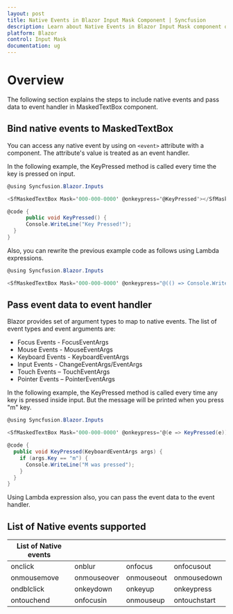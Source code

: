 ```yaml
---
layout: post
title: Native Events in Blazor Input Mask Component | Syncfusion 
description: Learn about Native Events in Blazor Input Mask component of Syncfusion, and more details.
platform: Blazor
control: Input Mask
documentation: ug
---
```


# Overview

The following section explains the steps to include native events and pass data to event handler in MaskedTextBox component.

## Bind native events to MaskedTextBox

You can access any native event by using on `<event>` attribute with a component. The attribute's value is treated as an event handler.

In the following example, the KeyPressed method is called every time the key is pressed on input.

```csharp
@using Syncfusion.Blazor.Inputs

<SfMaskedTextBox Mask='000-000-0000' @onkeypress='@KeyPressed'></SfMaskedTextBox>

@code {
      public void KeyPressed() {
      Console.WriteLine("Key Pressed!");
  }
}
```

Also, you can rewrite the previous example code as follows using Lambda expressions.

```csharp
@using Syncfusion.Blazor.Inputs

<SfMaskedTextBox Mask='000-000-0000' @onkeypress="@(() => Console.WriteLine("Key Pressed!"))"></SfMaskedTextBox>
```

## Pass event data to event handler

Blazor provides set of argument types to map to native events. The list of event types and event arguments are:

* Focus Events - FocusEventArgs
* Mouse Events - MouseEventArgs
* Keyboard Events - KeyboardEventArgs
* Input Events - ChangeEventArgs/EventArgs
* Touch Events – TouchEventArgs
* Pointer Events – PointerEventArgs

In the following example, the KeyPressed method is called every time any key is pressed inside input. But the message will be printed when you press "m" key.

```csharp
@using Syncfusion.Blazor.Inputs

<SfMaskedTextBox Mask='000-000-0000' @onkeypress='@(e => KeyPressed(e))' ></SfMaskedTextBox>

@code {
  public void KeyPressed(KeyboardEventArgs args) {
    if (args.Key == "m") {
      Console.WriteLine("M was pressed");
    }
  }
}
```

Using Lambda expression also, you can pass the event data to the event handler.

## List of Native events supported

| List of Native events |  |  | |
| --- | --- | --- | --- |
| onclick | onblur | onfocus | onfocusout |
| onmousemove | onmouseover | onmouseout | onmousedown | onmouseup |
| ondblclick | onkeydown | onkeyup | onkeypress |
| ontouchend | onfocusin | onmouseup | ontouchstart |
